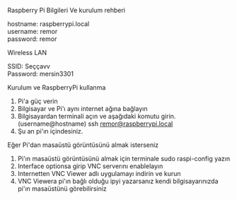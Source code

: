 Raspberry Pi Bilgileri Ve kurulum rehberi <br>


  hostname: raspberrypi.local <br>
  username: remor <br>
  password: remor <br>

Wireless LAN
  
  SSID: Seççavv <br>
  Password: mersin3301 <br>

Kurulum ve RaspberryPi kullanma

1) Pi'a güç verin
2) Bilgisayar ve Pi'ı aynı internet ağına bağlayın
3) Bilgisayardan terminali açın ve aşağıdaki komutu girin. (username@hostname)
  ssh remor@raspberrypi.local
4) Şu an pi'ın içindesiniz.

Eğer Pi'dan masaüstü görüntüsünü almak isterseniz
1) Pi'ın masaüstü görüntüsünü almak için terminale sudo raspi-config yazın
2) Interface optionsa girip VNC serverını enablelayın
3) Internetten VNC Viewer adlı uygulamayı indirin ve kurun
4) VNC Viewera pi'ın bağlı olduğu ipyi yazarsanız kendi bilgisayarınızda pi'ın masaüstünü görebilirsiniz

